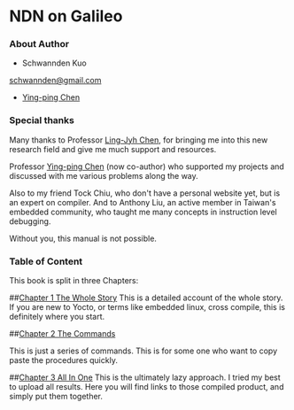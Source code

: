 NDN on Galileo
=======


### About Author
* Schwannden Kuo

schwannden@gmail.com

* [Ying-ping Chen](http://ypchen.tw)

### Special thanks
Many thanks to
Professor [Ling-Jyh Chen](https://sites.google.com/site/cclljj/), for bringing me into this new research field and give me much support and resources.

Professor [Ying-ping Chen](http://ypchen.tw) (now co-author) who supported my projects and discussed with me various problems along the way.

Also to my friend Tock Chiu, who don't have a personal website yet, but is an expert on compiler. And to Anthony Liu, an active member in Taiwan's embedded community, who taught me many concepts in instruction level debugging.

Without you, this manual is not possible.

### Table of Content
This book is split in three Chapters:

##[Chapter 1 The Whole Story](chapter1.md)
This is a detailed account of the whole story.
If you are new to Yocto, or terms like embedded linux, cross compile, this is definitely where you start.

##[Chapter 2 The Commands](chapter2.md)

This is just a series of commands. This is for some one who want to copy paste the procedures quickly.

##[Chapter 3 All In One](chapter3.md)
This is the ultimately lazy approach.
I tried my best to upload all results. Here you will find links to those compiled product, and simply put them together.
